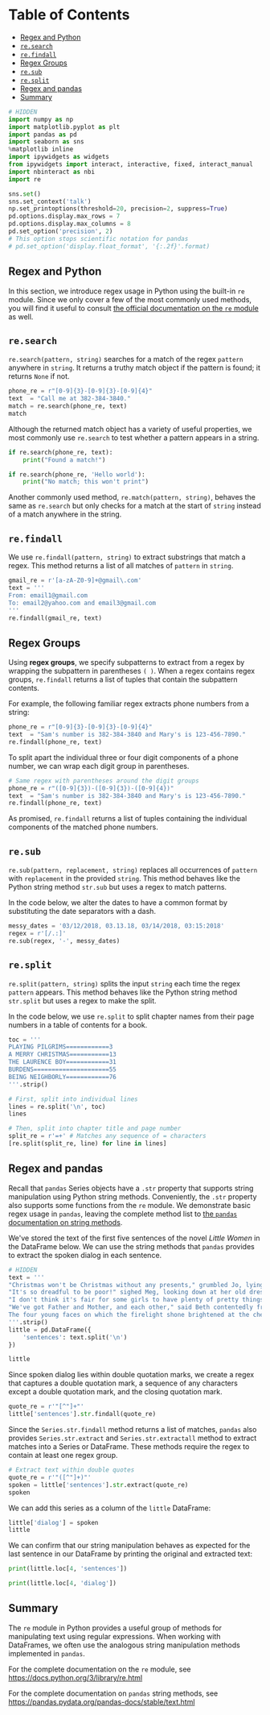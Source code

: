 
<h1>Table of Contents<span class="tocSkip"></span></h1>
<div class="toc"><ul class="toc-item"><li><span><a href="#Regex-and-Python" data-toc-modified-id="Regex-and-Python-1">Regex and Python</a></span></li><li><span><a href="#re.search" data-toc-modified-id="re.search-2"><code>re.search</code></a></span></li><li><span><a href="#re.findall" data-toc-modified-id="re.findall-3"><code>re.findall</code></a></span></li><li><span><a href="#Regex-Groups" data-toc-modified-id="Regex-Groups-4">Regex Groups</a></span></li><li><span><a href="#re.sub" data-toc-modified-id="re.sub-5"><code>re.sub</code></a></span></li><li><span><a href="#re.split" data-toc-modified-id="re.split-6"><code>re.split</code></a></span></li><li><span><a href="#Regex-and-pandas" data-toc-modified-id="Regex-and-pandas-7">Regex and pandas</a></span></li><li><span><a href="#Summary" data-toc-modified-id="Summary-8">Summary</a></span></li></ul></div>


```python
# HIDDEN
import numpy as np
import matplotlib.pyplot as plt
import pandas as pd
import seaborn as sns
%matplotlib inline
import ipywidgets as widgets
from ipywidgets import interact, interactive, fixed, interact_manual
import nbinteract as nbi
import re

sns.set()
sns.set_context('talk')
np.set_printoptions(threshold=20, precision=2, suppress=True)
pd.options.display.max_rows = 7
pd.options.display.max_columns = 8
pd.set_option('precision', 2)
# This option stops scientific notation for pandas
# pd.set_option('display.float_format', '{:.2f}'.format)
```

## Regex and Python

In this section, we introduce regex usage in Python using the built-in `re` module. Since we only cover a few of the most commonly used methods, you will find it useful to consult [the official documentation on the `re` module](https://docs.python.org/3/library/re.html) as well.

## `re.search`

`re.search(pattern, string)` searches for a match of the regex `pattern` anywhere in `string`. It returns a truthy match object if the pattern is found; it returns `None` if not.


```python
phone_re = r"[0-9]{3}-[0-9]{3}-[0-9]{4}"
text  = "Call me at 382-384-3840."
match = re.search(phone_re, text)
match
```

Although the returned match object has a variety of useful properties, we most commonly use `re.search` to test whether a pattern appears in a string.


```python
if re.search(phone_re, text):
    print("Found a match!")
```


```python
if re.search(phone_re, 'Hello world'):
    print("No match; this won't print")
```

Another commonly used method, `re.match(pattern, string)`, behaves the same as `re.search` but only checks for a match at the start of `string` instead of a match anywhere in the string.

## `re.findall`

We use `re.findall(pattern, string)` to extract substrings that match a regex. This method returns a list of all matches of `pattern` in `string`.


```python
gmail_re = r'[a-zA-Z0-9]+@gmail\.com'
text = '''
From: email1@gmail.com
To: email2@yahoo.com and email3@gmail.com
'''
re.findall(gmail_re, text)
```

## Regex Groups



Using **regex groups**, we specify subpatterns to extract from a regex by wrapping the subpattern in parentheses `( )`. When a regex contains regex groups, `re.findall` returns a list of tuples that contain the subpattern contents.

For example, the following familiar regex extracts phone numbers from a string:


```python
phone_re = r"[0-9]{3}-[0-9]{3}-[0-9]{4}"
text  = "Sam's number is 382-384-3840 and Mary's is 123-456-7890."
re.findall(phone_re, text)
```

To split apart the individual three or four digit components of a phone number, we can wrap each digit group in parentheses.


```python
# Same regex with parentheses around the digit groups
phone_re = r"([0-9]{3})-([0-9]{3})-([0-9]{4})"
text  = "Sam's number is 382-384-3840 and Mary's is 123-456-7890."
re.findall(phone_re, text)
```

As promised, `re.findall` returns a list of tuples containing the individual components of the matched phone numbers.

## `re.sub`

`re.sub(pattern, replacement, string)` replaces all occurrences of `pattern` with `replacement` in the provided `string`. This method behaves like the Python string method `str.sub` but uses a regex to match patterns.

In the code below, we alter the dates to have a common format by substituting the date separators with a dash.


```python
messy_dates = '03/12/2018, 03.13.18, 03/14/2018, 03:15:2018'
regex = r'[/.:]'
re.sub(regex, '-', messy_dates)
```

## `re.split`

`re.split(pattern, string)` splits the input `string` each time the regex `pattern` appears. This method behaves like the Python string method `str.split` but uses a regex to make the split.

In the code below, we use `re.split` to split chapter names from their page numbers in a table of contents for a book.


```python
toc = '''
PLAYING PILGRIMS============3
A MERRY CHRISTMAS===========13
THE LAURENCE BOY============31
BURDENS=====================55
BEING NEIGHBORLY============76
'''.strip()

# First, split into individual lines
lines = re.split('\n', toc)
lines
```


```python
# Then, split into chapter title and page number
split_re = r'=+' # Matches any sequence of = characters
[re.split(split_re, line) for line in lines]
```

## Regex and pandas

Recall that `pandas` Series objects have a `.str` property that supports string manipulation using Python string methods. Conveniently, the `.str` property also supports some functions from the `re` module. We demonstrate basic regex usage in `pandas`, leaving the complete method list to [the `pandas` documentation on string methods](https://pandas.pydata.org/pandas-docs/stable/text.html).

We've stored the text of the first five sentences of the novel *Little Women* in the DataFrame below. We can use the string methods that `pandas` provides to extract the spoken dialog in each sentence.


```python
# HIDDEN
text = '''
"Christmas won't be Christmas without any presents," grumbled Jo, lying on the rug.
"It's so dreadful to be poor!" sighed Meg, looking down at her old dress.
"I don't think it's fair for some girls to have plenty of pretty things, and other girls nothing at all," added little Amy, with an injured sniff.
"We've got Father and Mother, and each other," said Beth contentedly from her corner.
The four young faces on which the firelight shone brightened at the cheerful words, but darkened again as Jo said sadly, "We haven't got Father, and shall not have him for a long time."
'''.strip()
little = pd.DataFrame({
    'sentences': text.split('\n')
})
```


```python
little
```

Since spoken dialog lies within double quotation marks, we create a regex that captures a double quotation mark, a sequence of any characters except a double quotation mark, and the closing quotation mark.


```python
quote_re = r'"[^"]+"'
little['sentences'].str.findall(quote_re)
```

Since the `Series.str.findall` method returns a list of matches, `pandas` also provides `Series.str.extract` and `Series.str.extractall` method to extract matches into a Series or DataFrame. These methods require the regex to contain at least one regex group.


```python
# Extract text within double quotes
quote_re = r'"([^"]+)"'
spoken = little['sentences'].str.extract(quote_re)
spoken
```

We can add this series as a column of the `little` DataFrame:


```python
little['dialog'] = spoken
little
```

We can confirm that our string manipulation behaves as expected for the last sentence in our DataFrame by printing the original and extracted text:


```python
print(little.loc[4, 'sentences'])
```


```python
print(little.loc[4, 'dialog'])
```

## Summary

The `re` module in Python provides a useful group of methods for manipulating text using regular expressions. When working with DataFrames, we often use the analogous string manipulation methods implemented in `pandas`.

For the complete documentation on the `re` module, see https://docs.python.org/3/library/re.html

For the complete documentation on `pandas` string methods, see https://pandas.pydata.org/pandas-docs/stable/text.html

